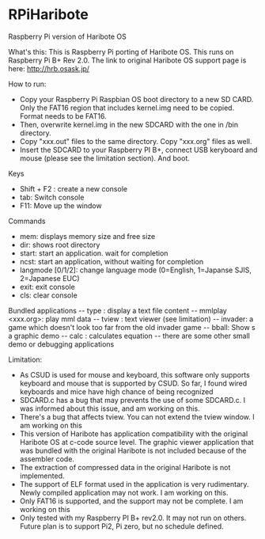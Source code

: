 # RPiHaribote
Raspberry Pi version of Haribote OS

What's this:
  This is Raspberry Pi porting of Haribote OS. This runs on Raspberry Pi B+ Rev 2.0.
  The link to original Haribote OS support page is here: http://hrb.osask.jp/

How to run:
  - Copy your Raspberry Pi Raspbian OS boot directory to a new SD CARD. Only the FAT16 region that includes kernel.img need to be copied. Format needs to be FAT16.
  - Then, overwrite kernel.img in the new SDCARD with the one in /bin directory.
  - Copy "xxx.out" files to the same  directory. Copy "xxx.org" files as well.
  - Insert the SDCARD to your Raspberry PI B+, connect USB keryboard and mouse (please see the limitation section). And boot.

Keys
  - Shift + F2 : create a new console
  - tab: Switch console
  - F11: Move up the window

Commands
  - mem: displays memory size and free size
  - dir: shows root directory
  - start: start an application. wait for completion
  - ncst: start an application, without waiting for completion
  - langmode [0/1/2]: change language mode (0=English, 1=Japanse SJIS, 2=Japanese EUC)
  - exit: exit console
  - cls: clear console

Bundled applications
  -- type <filename>: display a text file content
  -- mmlplay <xxx.org>: play mml data
  -- tview <filename>: text viewer (see limitation)
  -- invader: a game which doesn't look too far from the old invader game
  -- bball: Show s a graphic demo
  -- calc <equation>: calculates equation
  -- there are some other small demo or debugging applications
  
Limitation:
  - As CSUD is used for mouse and keyboard, this software only supports keyboard and mouse that is supported by CSUD. So far, I found wired keyboards and mice have high chance of being recognized
  - SDCARD.c has a bug that may prevents the use of some SDCARD.c. I was informed about this issue, and am working on this.
  - There's a bug that affects tview. You can not extend the tview window. I am working on this
  - This version of Haribote has application compatibility with the original Haribote OS at c-code source level. The graphic viewer application that was bundled with the original Haribote is not included because of the assembler code.
  - The extraction of compressed data in the original Haribote is not implemented.
  - The support of ELF format used in the application is very rudimentary. Newly compiled application may not work. I am working on this.
  - Only FAT16 is supported, and the support may not be complete. I am working on this
  - Only tested with my Raspberry PI B+ rev2.0. It may not run on others. Future plan is to support Pi2, Pi zero, but no schedule defined.
